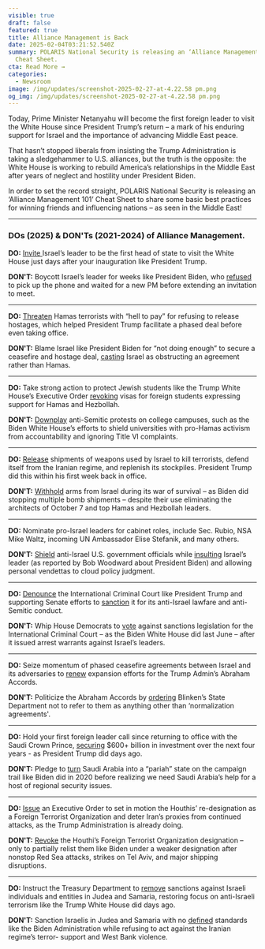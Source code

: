 ```yaml
---
visible: true
draft: false
featured: true
title: Alliance Management is Back
date: 2025-02-04T03:21:52.540Z
summary: POLARIS National Security is releasing an ‘Alliance Management 101’
  Cheat Sheet.
cta: Read More →
categories:
  - Newsroom
image: /img/updates/screenshot-2025-02-27-at-4.22.58 pm.png
og_img: /img/updates/screenshot-2025-02-27-at-4.22.58 pm.png
---
```

Today, Prime Minister Netanyahu will become the first foreign leader to visit the White House since President Trump’s return – a mark of his enduring support for Israel and the importance of advancing Middle East peace.

That hasn’t stopped liberals from insisting the Trump Administration is taking a sledgehammer to U.S. alliances, but the truth is the opposite: the White House is working to rebuild America’s relationships in the Middle East after years of neglect and hostility under President Biden.

In order to set the record straight, POLARIS National Security is releasing an ‘Alliance Management 101’ Cheat Sheet to share some basic best practices for winning friends and influencing nations – as seen in the Middle East!

- - -

### DOs (2025) & DON'Ts (2021-2024) of Alliance Management.

**DO:** [Invite ](https://www.bbc.com/news/articles/c78xzlxl3vjo)Israel’s leader to be the first head of state to visit the White House just days after your inauguration like President Trump.

**DON'T:** Boycott Israel’s leader for weeks like President Biden, who [refused](https://www.politico.com/news/2021/08/18/israel-naftali-bennett-white-house-visit-505950) to pick up the phone and waited for a new PM before extending an invitation to meet.

- - -

**DO:** [Threaten](https://thenationaldesk.com/news/americas-news-now/president-elect-donald-trump-all-hell-will-break-loose-if-hostages-arent-released-by-inauguration-day-israel-hamas-war-gaza-strip-oct-7-attack) Hamas terrorists with “hell to pay” for refusing to release hostages, which helped President Trump facilitate a phased deal before even taking office.

**DON'T:** Blame Israel like President Biden for “not doing enough” to secure a ceasefire and hostage deal, [casting](https://www.cnn.com/2024/09/02/politics/biden-netanyahu-ceasefire-hostage-deal/index.html) Israel as obstructing an agreement rather than Hamas.

- - -

**DO:** Take strong action to protect Jewish students like the Trump White House’s Executive Order [revoking](https://jewishinsider.com/2025/01/trumps-executive-order-combating-antisemitism-wins-bipartisan-praise-from-lawmakers/) visas for foreign students expressing support for Hamas and Hezbollah.

**DON'T:** [Downplay](https://nypost.com/2024/04/22/us-news/biden-condemns-antisemitic-protests-those-who-dont-understand-palestinians-in-echo-of-trump-both-sides-remark/) anti-Semitic protests on college campuses, such as the Biden White House’s efforts to shield universities with pro-Hamas activism from accountability and ignoring Title VI complaints.

- - -

**DO:** [Release](https://www.reuters.com/world/us/white-house-makes-2000-pound-bombs-available-israel-undoing-bidens-pause-2025-01-25/) shipments of weapons used by Israel to kill terrorists, defend itself from the Iranian regime, and replenish its stockpiles. President Trump did this within his first week back in office.

**DON'T:** [Withhold](https://www.defense.gov/News/Transcripts/Transcript/Article/3771193/pentagon-press-secretary-air-force-maj-gen-pat-ryder-holds-a-press-briefing/#:~:text=Q%3A%20Thanks%2C%20General,leave%20it%20there.) arms from Israel during its war of survival – as Biden did stopping multiple bomb shipments – despite their use eliminating the architects of October 7 and top Hamas and Hezbollah leaders.

- - -

**DO:** Nominate pro-Israel leaders for cabinet roles, include Sec. Rubio, NSA Mike Waltz, incoming UN Ambassador Elise Stefanik, and many others.

**DON'T:** [Shield](https://www.nytimes.com/2023/11/14/us/politics/israel-biden-letter-gaza-cease-fire.html) anti-Israel U.S. government officials while [insulting](https://www.nytimes.com/2024/10/08/world/middleeast/biden-netanyahu-israel-woodward-book.html) Israel’s leader (as reported by Bob Woodward about President Biden) and allowing personal vendettas to cloud policy judgment.

- - -

**DO:** [Denounce](https://trumpwhitehouse.archives.gov/briefings-statements/remarks-president-trump-73rd-session-united-nations-general-assembly-new-york-ny/) the International Criminal Court like President Trump and supporting Senate efforts to [sanction](https://www.politico.com/live-updates/2025/01/28/congress/dems-block-icc-bill-00201030) it for its anti-Israel lawfare and anti- Semitic conduct.

**DON'T:** Whip House Democrats to [vote](https://www.timesofisrael.com/us-house-passes-bill-to-sanction-icc-for-seeking-israel-arrests-warrants/) against sanctions legislation for the International Criminal Court – as the Biden White House did last June – after it issued arrest warrants against Israel’s leaders.

- - -

**DO:** Seize momentum of phased ceasefire agreements between Israel and its adversaries to [renew](https://www.timesofisrael.com/trump-says-hell-use-gaza-ceasefires-momentum-to-expand-abraham-accords/) expansion efforts for the Trump Admin’s Abraham Accords.

**DON'T:** Politicize the Abraham Accords by [ordering](https://freebeacon.com/biden-administration/state-department-shuns-term-abraham-accords/) Blinken’s State Department not to refer to them as anything other than ‘normalization agreements'.

- - -

**DO:** Hold your first foreign leader call since returning to office with the Saudi Crown Prince, [securing](https://www.nbcnews.com/politics/white-house/trump-speaks-saudi-crown-prince-first-foreign-leader-call-second-term-rcna188940) $600+ billion in investment over the next four years - as President Trump did days ago.

**DON'T:** Pledge to [turn](https://www.nytimes.com/2021/02/24/us/politics/biden-jamal-khashoggi-saudi-arabia.html) Saudi Arabia into a “pariah” state on the campaign trail like Biden did in 2020 before realizing we need Saudi Arabia’s help for a host of regional security issues.

- - -

**DO:** [Issue](https://www.whitehouse.gov/presidential-actions/2025/01/designation-of-ansar-allah-as-a-foreign-terrorist-organization/) an Executive Order to set in motion the Houthis’ re-designation as a Foreign Terrorist Organization and deter Iran’s proxies from continued attacks, as the Trump Administration is already doing.

**DON'T:** [Revoke](https://apnews.com/article/joe-biden-donald-trump-civil-wars-yemen-d17b50e3995827838a19fb8bd09e9f64) the Houthi’s Foreign Terrorist Organization designation – only to partially relist them like Biden under a weaker designation after nonstop Red Sea attacks, strikes on Tel Aviv, and major shipping disruptions.

- - -

**DO:** Instruct the Treasury Department to [remove](https://ofac.treasury.gov/recent-actions/20250124) sanctions against Israeli individuals and entities in Judea and Samaria, restoring focus on anti-Israeli terrorism like the Trump White House did days ago.

**DON'T:** Sanction Israelis in Judea and Samaria with no [defined](https://ofac.treasury.gov/media/932576/download?inline) standards like the Biden Administration while refusing to act against the Iranian regime’s terror- support and West Bank violence.